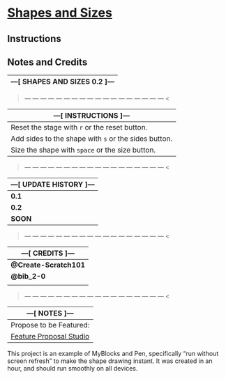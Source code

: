 # [Shapes and Sizes](https://scratch.mit.edu/projects/1160045677/)

## Instructions

## Notes and Credits

|—[   SHAPES AND SIZES 0.2   ]—|
|------------------------------|

> — — — — — — — — — — — — — — — — — — <

|—[    INSTRUCTIONS   ]—|
|------------------------|
| Reset the stage with `r` or the reset button.           |
| Add sides to the shape with `s` or the sides button.    |
| Size the shape with `space` or the size button.         |

> — — — — — — — — — — — — — — — — — — <

|—[    UPDATE HISTORY   ]—|
|--------------------------|
| **0.1**  | Created Project               |
| **0.2**  | Shared + Added Buttons        |
| **SOON** | Color Setter + Thumbnail      |

> — — — — — — — — — — — — — — — — — — <

|—[    CREDITS   ]—|
|-------------------|
| **@Create-Scratch101** | Main Project                 |
| **@bib_2-0**           | Inspiration in:             |
|                        | [Bib's Project](https://scratch.mit.edu/projects/1136865473/) |

> — — — — — — — — — — — — — — — — — — <

|—[    NOTES   ]—|
|-----------------|
| Propose to be Featured:                              |
| [Feature Proposal Studio](https://scratch.mit.edu/studios/28715018/comments) |

This project is an example of MyBlocks and Pen, specifically
“run without screen refresh” to make the shape drawing instant.
It was created in an hour, and should run smoothly on all devices.
